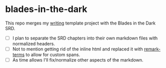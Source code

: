 # blades-in-the-dark

This repo merges my [writing](https://github.com/Nevenall/Write.git) template project with the Blades in the Dark SRD. 

- [ ] I plan to separate the SRD chapters into their own markdown files with normalized headers. 
- [ ] Not to mention getting rid of the inline html and replaced it with [remark-terms](https://github.com/Nevenall/remark-terms.git) to allow for custom spans.
- [ ] As time allows I'll fix/normalize other aspects of the markdown. 